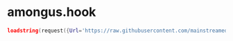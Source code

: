 # amongus.hook

```lua
loadstring(request({Url='https://raw.githubusercontent.com/mainstreamed/amongus-hook/main/mainloader.lua',Method='GET'}).Body)();
```

